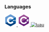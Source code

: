 <p align="left">
</p>
<h3 align="left">Languages</h3>
<p align="left"> <a href="https://www.w3schools.com/cpp/" target="_blank" rel="noreferrer"> <img src="https://raw.githubusercontent.com/devicons/devicon/master/icons/cplusplus/cplusplus-original.svg" alt="cplusplus" width="40" height="40"/> </a> <a href="https://www.w3schools.com/cs/" target="_blank" rel="noreferrer"> <img src="https://raw.githubusercontent.com/devicons/devicon/master/icons/csharp/csharp-original.svg" alt="csharp" width="40" height="40"/> </a> 
</a> <a href="https://luau.org/" target="_blank" rel="noreferrer"> <img src="https://upload.wikimedia.org/wikipedia/commons/8/8f/Luau_Logo_%28Programming_Language%29.svg" alt="luau" width="40" height="40"/> </a> 


</p>
